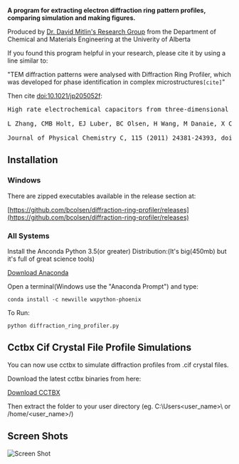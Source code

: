 **A program for extracting electron diffraction ring pattern profiles, 
comparing simulation and making figures.**

Produced by [Dr. David Mitlin's Research Group](http://www.mitlingroup.com/) 
from the Department of Chemical and Materials Engineering at the Univerity of Alberta

If you found this program helpful in your research, please cite it by using a line similar to:

"TEM diffraction patterns were analysed with Diffraction Ring Profiler, 
which was developed for phase identification in complex microstructures`[cite]`"

Then cite [doi:10.1021/jp205052f](http://dx.doi.org/10.1021/jp205052f):

<pre>
High rate electrochemical capacitors from three-dimensional arrays of vanadium nitride-functionalized carbon nanotubes,<br>
L Zhang, CMB Holt, EJ Luber, BC Olsen, H Wang, M Danaie, X Cui, X Tan, V Lui, WP Kalisvaart and D Mitlin,<br>
Journal of Physical Chemistry C, 115 (2011) 24381-24393, doi:10.1021/jp205052f</pre>

## Installation

### Windows

There are zipped executables available in the release section at:

[https://github.com/bcolsen/diffraction-ring-profiler/releases](https://github.com/bcolsen/diffraction-ring-profiler/releases)

### All Systems

Install the Anconda Python 3.5(or greater) Distribution:(It's big(450mb) but it's full of great science tools) 

[Download Anaconda](https://www.continuum.io/downloads)

Open a terminal(Windows use the "Anaconda Prompt") and type:

`conda install -c newville wxpython-phoenix`

To Run:

`python diffraction_ring_profiler.py`

## Cctbx Cif Crystal File Profile Simulations

You can now use cctbx to simulate diffraction profiles from .cif crystal files.

Download the latest cctbx binaries from here:

[Download CCTBX](http://cci.lbl.gov/cctbx_build/)

Then extract the folder to your user directory (eg. C:\Users\<user_name>\ or /home/<user_name>/) 

## Screen Shots

![Screen Shot](https://raw.githubusercontent.com/wiki/bcolsen/diffraction-ring-profiler/images/screen16.png)
